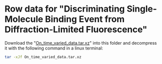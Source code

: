 # Row data for "Discriminating Single-Molecule Binding Event from Diffraction-Limited Fluorescence"

Download the "[On_time_varied_data.tar.xz](https://figshare.com/articles/figure/On_time_varied_data_tar_xz/28606874?file=53039177)" into this folder and decompress it with the following command in a linux terminal:
```bash
tar -xJf On_time_varied_data.tar.xz
```